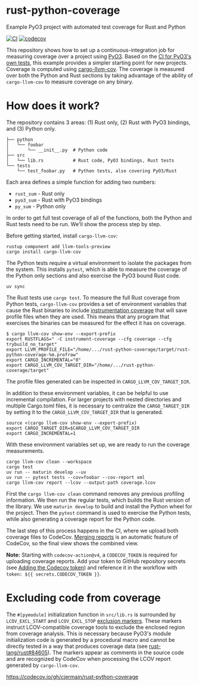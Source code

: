 # rust-python-coverage
Example PyO3 project with automated test coverage for Rust and Python

[![CI](https://github.com/cjermain/rust-python-coverage/actions/workflows/CI.yml/badge.svg)](https://github.com/cjermain/rust-python-coverage/actions/workflows/CI.yml)
[![codecov](https://codecov.io/gh/cjermain/rust-python-coverage/branch/main/graph/badge.svg?token=NWHDJ22L8I)](https://codecov.io/gh/cjermain/rust-python-coverage)

This repository shows how to set up a continuous-integration job for measuring
coverage over a project using [PyO3](https://github.com/PyO3/pyo3). Based on
the [CI for PyO3's own tests](https://github.com/PyO3/pyo3/blob/main/.github/workflows/ci.yml#L306),
this example provides a simpler starting point for new projects. Coverage is
computed using [cargo-llvm-cov](https://github.com/taiki-e/cargo-llvm-cov). The
coverage is measured over both the Python and Rust sections by taking advantage
of the ability of `cargo-llvm-cov` to measure coverage on any binary.

# How does it work?

The repository contains 3 areas: (1) Rust only, (2) Rust with PyO3 bindings, and
(3) Python only.

```
├── python
│   └── foobar
│       └── __init__.py  # Python code
├── src
│   └── lib.rs           # Rust code, PyO3 bindings, Rust tests
└── tests
    └── test_foobar.py   # Python tests, also covering PyO3/Rust
```

Each area defines a simple function for adding two numbers:

* `rust_sum` - Rust only
* `pyo3_sum` - Rust with PyO3 bindings
* `py_sum` - Python only

In order to get full test coverage of all of the functions, both the Python
and Rust tests need to be run. We'll show the process step by step.

Before getting started, install `cargo-llvm-cov`:

```
rustup component add llvm-tools-preview
cargo install cargo-llvm-cov
```

The Python tests require a virtual environment to isolate the packages from the
system. This installs `pytest`, which is able to measure the coverage of the
Python only sections and also exercise the PyO3 bound Rust code.

```
uv sync
```

The Rust tests use `cargo test`. To measure the full Rust coverage from Python
tests, `cargo-llvm-cov` provides a set of environment variables that cause the
Rust binaries to include [instrumentation coverage](https://doc.rust-lang.org/stable/rustc/instrument-coverage.html)
that will save profile files when they are used. This means that any program
that exercises the binaries can be measured for the effect it has on coverage.

```
$ cargo llvm-cov show-env --export-prefix
export RUSTFLAGS=" -C instrument-coverage --cfg coverage --cfg trybuild_no_target"
export LLVM_PROFILE_FILE="/home/.../rust-python-coverage/target/rust-python-coverage-%m.profraw"
export CARGO_INCREMENTAL="0"
export CARGO_LLVM_COV_TARGET_DIR="/home/.../rust-python-coverage/target"
```

The profile files generated can be inspected in `CARGO_LLVM_COV_TARGET_DIR`.

In addition to these environment variables, it can be helpful to use incremental
compilation. For larger projects with nested directories and multiple Cargo.toml
files, it is necessary to centralize the `CARGO_TARGET_DIR` by setting it to the
`CARGO_LLVM_COV_TARGET_DIR` that is generated.

```
source <(cargo llvm-cov show-env --export-prefix)
export CARGO_TARGET_DIR=$CARGO_LLVM_COV_TARGET_DIR
export CARGO_INCREMENTAL=1
```

With these environment variables set up, we are ready to run the coverage
measurements.

```
cargo llvm-cov clean --workspace
cargo test
uv run -- maturin develop --uv
uv run -- pytest tests --cov=foobar --cov-report xml
cargo llvm-cov report --lcov --output-path coverage.lcov
```

First the `cargo llvm-cov clean` command removes any previous profiling
information. We then run the regular tests, which builds the Rust version
of the library. We use `maturin develop` to build and install the Python
wheel for the project. Then the `pytest` command is used to exercise the
Python tests, while also generating a coverage report for the Python code.

The last step of this process happens in the CI, where we upload both coverage
files to CodeCov. [Merging reports](https://docs.codecov.com/docs/merging-reports)
is an automatic feature of CodeCov, so the final view shows the combined view.

**Note:** Starting with `codecov-action@v4`, a `CODECOV_TOKEN` is required for
uploading coverage reports. Add your token to GitHub repository secrets (see
[Adding the Codecov token](https://docs.codecov.com/docs/adding-the-codecov-token))
and reference it in the workflow with `token: ${{ secrets.CODECOV_TOKEN }}`.

# Excluding code from coverage

The `#[pymodule]` initialization function in `src/lib.rs` is surrounded by
`LCOV_EXCL_START` and `LCOV_EXCL_STOP` [exclusion markers](https://manpages.ubuntu.com/manpages/noble/man5/lcovrc.5.html).
These markers instruct LCOV-compatible coverage tools to exclude the enclosed
region from coverage analysis. This is necessary because PyO3's module
initialization code is generated by a procedural macro and cannot be directly
tested in a way that produces coverage data (see [rust-lang/rust#84605](https://github.com/rust-lang/rust/issues/84605)).
The markers appear as comments in the source code and are recognized by CodeCov
when processing the LCOV report generated by `cargo-llvm-cov`.

https://codecov.io/gh/cjermain/rust-python-coverage
